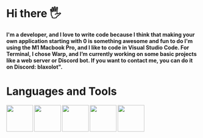 <h1>Hi there 🖐️</h1>

<b> I'm a developer, and I love to write code because I think that making your own application starting with 0 is something awesome and fun to do I'm using the M1 Macbook Pro, and I like to code in Visual Studio Code. For Terminal, I chose Warp, and I’m currently working on some basic projects like a web server or Discord bot. If you want to contact me, you can do it on Discord: blaxolot".
</b>

<h1>Languages and Tools</h1>

<img align=left width="70px" src="https://cdn.jsdelivr.net/gh/devicons/devicon/icons/python/python-original.svg" />
<img align="left" width="70px" src="https://cdn.jsdelivr.net/gh/devicons/devicon/icons/html5/html5-plain.svg" />  
<img align="left" width="70px" src="https://cdn.jsdelivr.net/gh/devicons/devicon/icons/css3/css3-plain.svg" />
<img align="left" width="70px" src="https://cdn.jsdelivr.net/gh/devicons/devicon/icons/javascript/javascript-original.svg" />
<img align="left" width="70px" src="https://cdn.jsdelivr.net/gh/devicons/devicon/icons/git/git-original.svg" />
